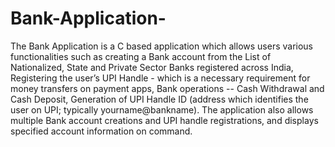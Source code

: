 # Bank-Application-
The Bank Application is a C based application which allows users various functionalities such as creating a Bank account from the List of Nationalized, State and Private Sector Banks registered across India,  Registering the user’s UPI Handle - which is a necessary requirement for money transfers on payment apps,  Bank operations -- Cash Withdrawal and Cash Deposit,  Generation of UPI Handle ID  (address which identifies the user on UPI; typically      yourname@bankname). The application also allows multiple Bank account creations and UPI handle registrations,  and displays specified account information on command. 
